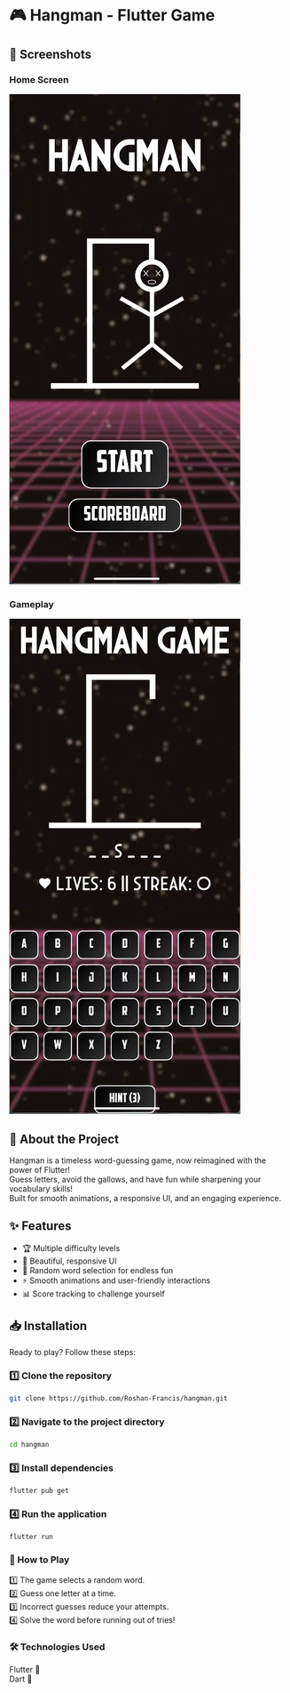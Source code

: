 # 🎮 Hangman - Flutter Game

## 📸 Screenshots
### Home Screen
![Home Screen](screenshots/home.png)

### Gameplay
![Gameplay](screenshots/game.png)

## 🚀 About the Project
Hangman is a timeless word-guessing game, now reimagined with the power of Flutter!  
Guess letters, avoid the gallows, and have fun while sharpening your vocabulary skills!  
Built for smooth animations, a responsive UI, and an engaging experience.

## ✨ Features
- 🏆 Multiple difficulty levels  
- 🎨 Beautiful, responsive UI  
- 🔀 Random word selection for endless fun  
- ⚡ Smooth animations and user-friendly interactions  
- 📊 Score tracking to challenge yourself  

## 📥 Installation
Ready to play? Follow these steps:

###  1️⃣ Clone the repository 
```sh
git clone https://github.com/Roshan-Francis/hangman.git
```
### 2️⃣ Navigate to the project directory
```sh
cd hangman
```
###  3️⃣ Install dependencies
```sh
flutter pub get
```
### 4️⃣ Run the application
```sh
flutter run
```
### 🎯 How to Play

1️⃣ The game selects a random word.<br />
2️⃣ Guess one letter at a time.<br />
3️⃣ Incorrect guesses reduce your attempts.<br />
4️⃣ Solve the word before running out of tries!<br />

### 🛠️ Technologies Used
Flutter 🦋<br />
Dart 🎯
